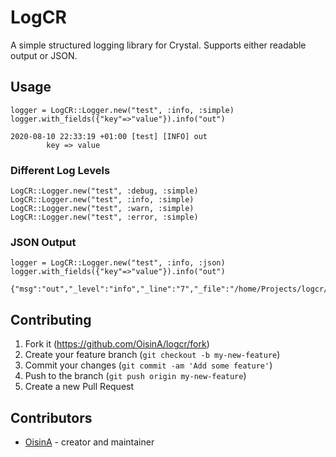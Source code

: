 # LogCR

A simple structured logging library for Crystal. Supports either readable output or JSON.

## Usage

```crystal
logger = LogCR::Logger.new("test", :info, :simple)
logger.with_fields({"key"=>"value"}).info("out")
```

```
2020-08-10 22:33:19 +01:00 [test] [INFO] out
        key => value
```

### Different Log Levels

```crystal
LogCR::Logger.new("test", :debug, :simple)
LogCR::Logger.new("test", :info, :simple)
LogCR::Logger.new("test", :warn, :simple)
LogCR::Logger.new("test", :error, :simple)
```

### JSON Output
```crystal
logger = LogCR::Logger.new("test", :info, :json)
logger.with_fields({"key"=>"value"}).info("out")
```

```
{"msg":"out","_level":"info","_line":"7","_file":"/home/Projects/logcr/spec/logcr_spec.cr","key":"value"}
```

## Contributing

1. Fork it (<https://github.com/OisinA/logcr/fork>)
2. Create your feature branch (`git checkout -b my-new-feature`)
3. Commit your changes (`git commit -am 'Add some feature'`)
4. Push to the branch (`git push origin my-new-feature`)
5. Create a new Pull Request

## Contributors

- [OisinA](https://github.com/OisinA) - creator and maintainer
